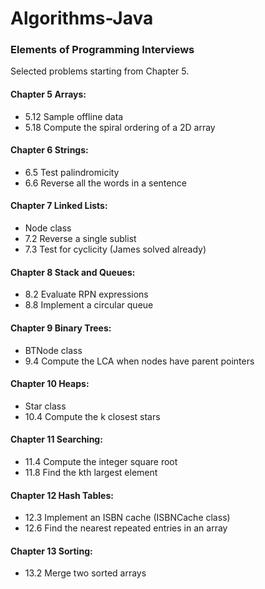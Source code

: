 # Algorithms-Java

### Elements of Programming Interviews
Selected problems starting from Chapter 5.

#### Chapter 5 Arrays:
- 5.12 Sample offline data
- 5.18 Compute the spiral ordering of a 2D array

#### Chapter 6 Strings:
- 6.5 Test palindromicity
- 6.6 Reverse all the words in a sentence

#### Chapter 7 Linked Lists:
- Node class
- 7.2 Reverse a single sublist
- 7.3 Test for cyclicity (James solved already)

#### Chapter 8 Stack and Queues:
- 8.2 Evaluate RPN expressions
- 8.8 Implement a circular queue

#### Chapter 9 Binary Trees:
- BTNode class
- 9.4 Compute the LCA when nodes have parent pointers

#### Chapter 10 Heaps:
- Star class
- 10.4 Compute the k closest stars

#### Chapter 11 Searching:
- 11.4 Compute the integer square root
- 11.8 Find the kth largest element

#### Chapter 12 Hash Tables:
- 12.3 Implement an ISBN cache (ISBNCache class)
- 12.6 Find the nearest repeated entries in an array

#### Chapter 13 Sorting:
- 13.2 Merge two sorted arrays